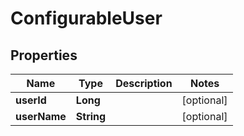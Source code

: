 

# ConfigurableUser


## Properties

Name | Type | Description | Notes
------------ | ------------- | ------------- | -------------
**userId** | **Long** |  |  [optional]
**userName** | **String** |  |  [optional]



